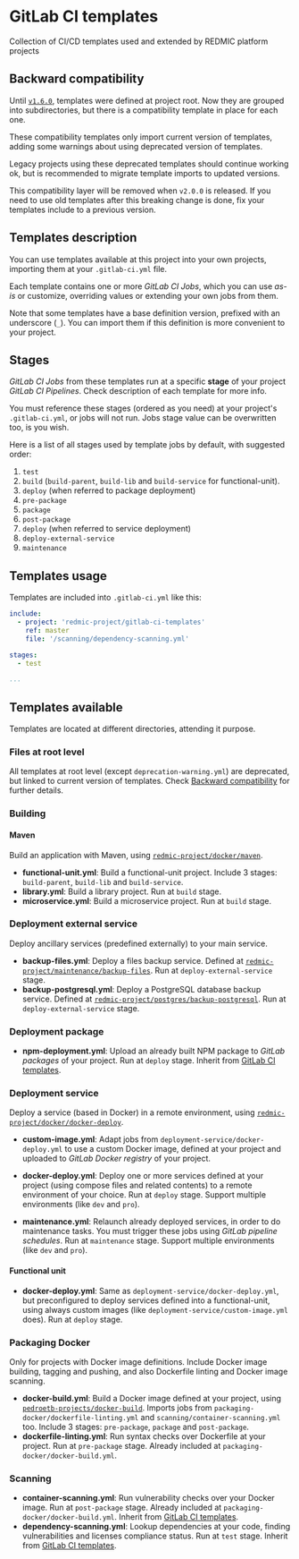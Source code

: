 # GitLab CI templates

Collection of CI/CD templates used and extended by REDMIC platform projects

## <a name="backward-compatibility"></a>Backward compatibility

Until [`v1.6.0`](https://gitlab.com/redmic-project/gitlab-ci-templates/-/releases/v1.6.0), templates were defined at project root. Now they are grouped into subdirectories, but there is a compatibility template in place for each one.

These compatibility templates only import current version of templates, adding some warnings about using deprecated version of templates.

Legacy projects using these deprecated templates should continue working ok, but is recommended to migrate template imports to updated versions.

This compatibility layer will be removed when `v2.0.0` is released. If you need to use old templates after this breaking change is done, fix your templates include to a previous version.

## Templates description

You can use templates available at this project into your own projects, importing them at your `.gitlab-ci.yml` file.

Each template contains one or more *GitLab CI Jobs*, which you can use *as-is* or customize, overriding values or extending your own jobs from them.

Note that some templates have a base definition version, prefixed with an underscore (`_`). You can import them if this definition is more convenient to your project.

## Stages

*GitLab CI Jobs* from these templates run at a specific **stage** of your project *GitLab CI Pipelines*. Check description of each template for more info.

You must reference these stages (ordered as you need) at your project's `.gitlab-ci.yml`, or jobs will not run. Jobs stage value can be overwritten too, is you wish.

Here is a list of all stages used by template jobs by default, with suggested order:

1. `test`
1. `build` (`build-parent`, `build-lib` and `build-service` for functional-unit).
1. `deploy` (when referred to package deployment)
1. `pre-package`
1. `package`
1. `post-package`
1. `deploy` (when referred to service deployment)
1. `deploy-external-service`
1. `maintenance`

## Templates usage

Templates are included into `.gitlab-ci.yml` like this:

```yaml
include:
  - project: 'redmic-project/gitlab-ci-templates'
    ref: master
    file: '/scanning/dependency-scanning.yml'

stages:
  - test

...
```

## Templates available

Templates are located at different directories, attending it purpose.

### Files at root level

All templates at root level (except `deprecation-warning.yml`) are deprecated, but linked to current version of templates. Check [Backward compatibility](#backward-compatibility) for further details.

### Building

#### Maven

Build an application with Maven, using [`redmic-project/docker/maven`](https://gitlab.com/redmic-project/docker/maven).

* **functional-unit.yml**: Build a functional-unit project. Include 3 stages: `build-parent`, `build-lib` and `build-service`.
* **library.yml**: Build a library project. Run at `build` stage.
* **microservice.yml**: Build a microservice project. Run at `build` stage.

### Deployment external service

Deploy ancillary services (predefined externally) to your main service.

* **backup-files.yml**: Deploy a files backup service. Defined at [`redmic-project/maintenance/backup-files`](https://gitlab.com/redmic-project/maintenance/backup-files). Run at `deploy-external-service` stage.
* **backup-postgresql.yml**: Deploy a PostgreSQL database backup service. Defined at [`redmic-project/postgres/backup-postgresql`](https://gitlab.com/redmic-project/postgres/backup-postgresql). Run at `deploy-external-service` stage.

### Deployment package

* **npm-deployment.yml**: Upload an already built NPM package to *GitLab packages* of your project. Run at `deploy` stage. Inherit from [GitLab CI templates](https://gitlab.com/gitlab-org/gitlab/-/blob/master/lib/gitlab/ci/templates).

### Deployment service

Deploy a service (based in Docker) in a remote environment, using [`redmic-project/docker/docker-deploy`](https://gitlab.com/redmic-project/docker/docker-deploy).

* **custom-image.yml**: Adapt jobs from `deployment-service/docker-deploy.yml` to use a custom Docker image, defined at your project and uploaded to *GitLab Docker registry* of your project.

* **docker-deploy.yml**: Deploy one or more services defined at your project (using compose files and related contents) to a remote environment of your choice. Run at `deploy` stage. Support multiple environments (like `dev` and `pro`).

* **maintenance.yml**: Relaunch already deployed services, in order to do maintenance tasks. You must trigger these jobs using *GitLab pipeline schedules*. Run at `maintenance` stage. Support multiple environments (like `dev` and `pro`).

#### Functional unit

* **docker-deploy.yml**: Same as `deployment-service/docker-deploy.yml`, but preconfigured to deploy services defined into a functional-unit, using always custom images (like `deployment-service/custom-image.yml` does). Run at `deploy` stage.

### Packaging Docker

Only for projects with Docker image definitions. Include Docker image building, tagging and pushing, and also Dockerfile linting and Docker image scanning.

* **docker-build.yml**: Build a Docker image defined at your project, using [`pedroetb-projects/docker-build`](https://gitlab.com/pedroetb-projects/docker-build). Imports jobs from `packaging-docker/dockerfile-linting.yml` and `scanning/container-scanning.yml` too. Include 3 stages: `pre-package`, `package` and `post-package`.
* **dockerfile-linting.yml**: Run syntax checks over Dockerfile at your project. Run at `pre-package` stage. Already included at `packaging-docker/docker-build.yml`.

### Scanning

* **container-scanning.yml**: Run vulnerability checks over your Docker image. Run at `post-package` stage. Already included at `packaging-docker/docker-build.yml`. Inherit from [GitLab CI templates](https://gitlab.com/gitlab-org/gitlab/-/blob/master/lib/gitlab/ci/templates).
* **dependency-scanning.yml**: Lookup dependencies at your code, finding vulnerabilities and licenses compliance status. Run at `test` stage. Inherit from [GitLab CI templates](https://gitlab.com/gitlab-org/gitlab/-/blob/master/lib/gitlab/ci/templates).

